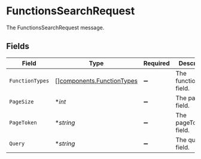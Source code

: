 # FunctionsSearchRequest

The FunctionsSearchRequest message.


## Fields

| Field                                                                  | Type                                                                   | Required                                                               | Description                                                            |
| ---------------------------------------------------------------------- | ---------------------------------------------------------------------- | ---------------------------------------------------------------------- | ---------------------------------------------------------------------- |
| `FunctionTypes`                                                        | [][components.FunctionTypes](../../models/components/functiontypes.md) | :heavy_minus_sign:                                                     | The functionTypes field.                                               |
| `PageSize`                                                             | **int*                                                                 | :heavy_minus_sign:                                                     | The pageSize field.                                                    |
| `PageToken`                                                            | **string*                                                              | :heavy_minus_sign:                                                     | The pageToken field.                                                   |
| `Query`                                                                | **string*                                                              | :heavy_minus_sign:                                                     | The query field.                                                       |